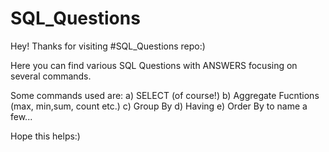 # SQL_Questions
Hey!
Thanks for visiting #SQL_Questions repo:)

Here you can find various SQL Questions with ANSWERS focusing on several commands.

Some commands used are:
a) SELECT (of course!)
b) Aggregate Fucntions (max, min,sum, count etc.)
c) Group By
d) Having
e) Order By to name a few...

Hope this helps:)
